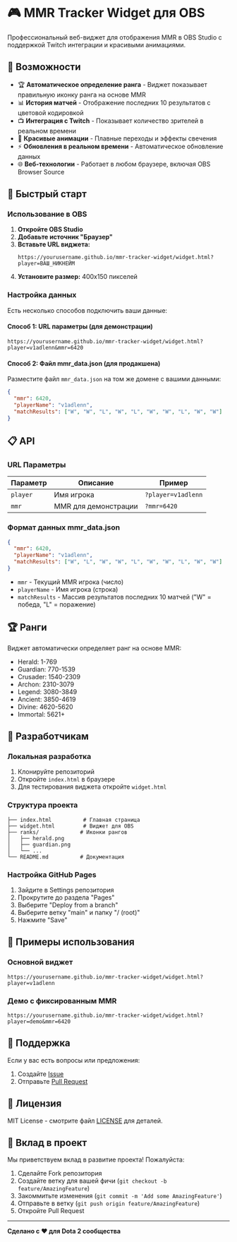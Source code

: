 # 🎮 MMR Tracker Widget для OBS

Профессиональный веб-виджет для отображения MMR в OBS Studio с поддержкой Twitch интеграции и красивыми анимациями.

## 🌟 Возможности

- 🏆 **Автоматическое определение ранга** - Виджет показывает правильную иконку ранга на основе MMR
- 📊 **История матчей** - Отображение последних 10 результатов с цветовой кодировкой
- 📺 **Интеграция с Twitch** - Показывает количество зрителей в реальном времени
- 🎨 **Красивые анимации** - Плавные переходы и эффекты свечения
- ⚡ **Обновления в реальном времени** - Автоматическое обновление данных
- 🌐 **Веб-технологии** - Работает в любом браузере, включая OBS Browser Source

## 🚀 Быстрый старт

### Использование в OBS

1. **Откройте OBS Studio**
2. **Добавьте источник "Браузер"**
3. **Вставьте URL виджета:**
   ```
   https://yourusername.github.io/mmr-tracker-widget/widget.html?player=ВАШ_НИКНЕЙМ
   ```
4. **Установите размер:** 400x150 пикселей

### Настройка данных

Есть несколько способов подключить ваши данные:

#### Способ 1: URL параметры (для демонстрации)
```
https://yourusername.github.io/mmr-tracker-widget/widget.html?player=v1adlenn&mmr=6420
```

#### Способ 2: Файл mmr_data.json (для продакшена)
Разместите файл `mmr_data.json` на том же домене с вашими данными:

```json
{
  "mmr": 6420,
  "playerName": "v1adlenn",
  "matchResults": ["W", "W", "L", "W", "L", "W", "W", "L", "W", "W"]
}
```

## 📋 API

### URL Параметры

| Параметр | Описание | Пример |
|----------|----------|---------|
| `player` | Имя игрока | `?player=v1adlenn` |
| `mmr` | MMR для демонстрации | `?mmr=6420` |

### Формат данных mmr_data.json

```json
{
  "mmr": 6420,
  "playerName": "v1adlenn",
  "matchResults": ["W", "L", "W", "W", "L", "W", "W", "L", "W", "W"]
}
```

- `mmr` - Текущий MMR игрока (число)
- `playerName` - Имя игрока (строка)
- `matchResults` - Массив результатов последних 10 матчей ("W" = победа, "L" = поражение)

## 🏆 Ранги

Виджет автоматически определяет ранг на основе MMR:

- Herald: 1-769
- Guardian: 770-1539  
- Crusader: 1540-2309
- Archon: 2310-3079
- Legend: 3080-3849
- Ancient: 3850-4619
- Divine: 4620-5620
- Immortal: 5621+

## 🔧 Разработчикам

### Локальная разработка

1. Клонируйте репозиторий
2. Откройте `index.html` в браузере
3. Для тестирования виджета откройте `widget.html`

### Структура проекта

```
├── index.html          # Главная страница
├── widget.html         # Виджет для OBS
├── ranks/             # Иконки рангов
│   ├── herald.png
│   ├── guardian.png
│   └── ...
└── README.md          # Документация
```

### Настройка GitHub Pages

1. Зайдите в Settings репозитория
2. Прокрутите до раздела "Pages"
3. Выберите "Deploy from a branch"
4. Выберите ветку "main" и папку "/ (root)"
5. Нажмите "Save"

## 🎯 Примеры использования

### Основной виджет
```
https://yourusername.github.io/mmr-tracker-widget/widget.html?player=v1adlenn
```

### Демо с фиксированным MMR
```
https://yourusername.github.io/mmr-tracker-widget/widget.html?player=demo&mmr=6420
```

## 📱 Поддержка

Если у вас есть вопросы или предложения:

1. Создайте [Issue](https://github.com/yourusername/mmr-tracker-widget/issues)
2. Отправьте [Pull Request](https://github.com/yourusername/mmr-tracker-widget/pulls)

## 📄 Лицензия

MIT License - смотрите файл [LICENSE](LICENSE) для деталей.

## 🤝 Вклад в проект

Мы приветствуем вклад в развитие проекта! Пожалуйста:

1. Сделайте Fork репозитория
2. Создайте ветку для вашей фичи (`git checkout -b feature/AmazingFeature`)
3. Закоммитьте изменения (`git commit -m 'Add some AmazingFeature'`)
4. Отправьте в ветку (`git push origin feature/AmazingFeature`)
5. Откройте Pull Request

---

**Сделано с ❤️ для Dota 2 сообщества** 